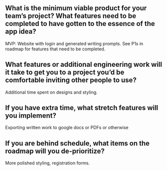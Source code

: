 ## What is the minimum viable product for your team’s project? What features need to be completed to have gotten to the essence of the app idea?
MVP: Website with login and generated writing prompts.  See P1s in roadmap for features that need to be completed.

## What features or additional engineering work will it take to get you to a project you’d be comfortable inviting other people to use?
Additional time spent on designs and styling.

## If you have extra time, what stretch features will you implement?
Exporting written work to google docs or PDFs or otherwise

## If you are behind schedule, what items on the roadmap will you de-prioritize?
More polished styling, registration forms.
